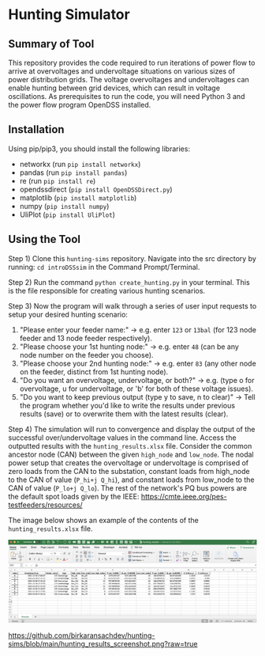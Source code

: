 # Hunting Simulator
## Summary of Tool
This repository provides the code required to run iterations of power flow to arrive at overvoltages and undervoltage situations on various sizes of power distribution grids. The voltage overvoltages and undervoltages can enable hunting between grid devices, which can result in voltage oscillations. As prerequisites to run the code, you will need Python 3 and the power flow program OpenDSS installed.

## Installation
Using pip/pip3, you should install the following libraries:
- networkx (run `pip install networkx`)
- pandas (run `pip install pandas`)
- re (run `pip install re`)
- opendssdirect (`pip install OpenDSSDirect.py`)
- matplotlib (`pip install matplotlib`)
- numpy (`pip install numpy`)
- UliPlot (`pip install UliPlot`)

## Using the Tool

Step 1)  Clone this `hunting-sims` repository. Navigate into the src directory by running: `cd introDSSsim` in the Command Prompt/Terminal.

Step 2) Run the command `python create_hunting.py` in your terminal.
This is the file responsible for creating various hunting scenarios.

Step 3) Now the program will walk through a series of user input requests to setup your desired hunting scenario: 
1. "Please enter your feeder name:" -> e.g. enter `123` or `13bal` (for 123 node feeder and 13 node feeder respectively).
2. "Please choose your 1st hunting node:" -> e.g. enter `48` (can be any node number on the feeder you choose).
3. "Please choose your 2nd hunting node:" -> e.g. enter `83` (any other node on the feeder, distinct from 1st hunting node).
4. "Do you want an overvoltage, undervoltage, or both?" -> e.g. (type o for overvoltage, u for undervoltage, or 'b' for both of these voltage issues).
5. "Do you want to keep previous output (type y to save, n to clear)" -> Tell the program whether you'd like to write the results under previous results (save) or to overwrite them with the latest results (clear).

Step 4) The simulation will run to convergence and display the output of the successful over/undervoltage values in the command line. 
Access the outputted results with the `hunting_results.xlsx` file. Consider the common ancestor node (CAN) between the given `high_node` and `low_node`. The nodal power setup that creates the overvoltage or undervoltage is comprised of zero loads from the CAN to the substation, constant loads from high_node to the CAN of value (`P_hi+j Q_hi`), and constant loads from low_node to the CAN of value (`P_lo+j Q_lo`). The rest of the network's PQ bus powers are the default spot loads given by the IEEE: https://cmte.ieee.org/pes-testfeeders/resources/

The image below shows an example of the contents of the `hunting_results.xlsx` file.

![This is an image](https://github.com/birkaransachdev/hunting-sims/blob/main/hunting_results_screenshot.png?raw=true)

https://github.com/birkaransachdev/hunting-sims/blob/main/hunting_results_screenshot.png?raw=true
